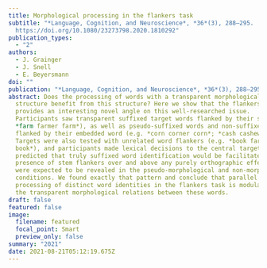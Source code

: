 ```yaml
---
title: Morphological processing in the flankers task
subtitle: "*Language, Cognition, and Neuroscience*, *36*(3), 288–295.
  https://doi.org/10.1080/23273798.2020.1810292"
publication_types:
  - "2"
authors:
  - J. Grainger
  - J. Snell
  - E. Beyersmann
doi: ""
publication: "*Language, Cognition, and Neuroscience*, *36*(3), 288–295"
abstract: Does the processing of words with a transparent morphological
  structure benefit from this structure? Here we show that the flankers task
  provides an interesting novel angle on this well-researched issue.
  Participants saw transparent suffixed target words flanked by their stem (e.g.
  *farm farmer farm*), as well as pseudo-suffixed words and non-suffixed words
  flanked by their embedded word (e.g. *corn corner corn*; *cash cashew cash*).
  Targets were also tested with unrelated word flankers (e.g. *book farmer
  book*), and participants made lexical decisions to the central targets. We
  predicted that truly suffixed word identification would be facilitated by the
  presence of stem flankers over and above any purely orthographic effects that
  were expected to be revealed in the pseudo-morphological and non-morphological
  conditions. We found exactly that pattern and conclude that parallel
  processing of distinct word identities in the flankers task is modulated by
  the transparent morphological relations between these words.
draft: false
featured: false
image:
  filename: featured
  focal_point: Smart
  preview_only: false
summary: "2021"
date: 2021-08-21T05:12:19.675Z
---
```

